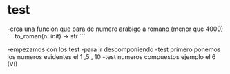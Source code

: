 # test 

-crea una funcion que para de numero arabigo a romano (menor que 4000)
´´´
to_roman(n: init) -> str
´´´

-empezamos con los test 
-para ir descomponiendo 
-test primero ponemos los numeros evidentes el 1 ,5 , 10 
-test numeros compuestos ejemplo el 6 (VI)
